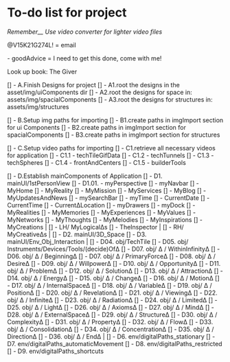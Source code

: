   # To-do list for project

*Remember__ Use video converter for lighter video files*

@V15K21G274L! = email

\- goodAdvice = I need to get this done, come with me!


Look up book: The Giver

[] - A.Finish Designs for project
    [] - A1.root the designs in the asset/img/uiComponents dir
    [] - A2.root the designs for space in: assets/img/spacialComponents
    [] - A3.root the designs for structures in: assets/img/structures

[] - B.Setup img paths for importing
    [] - B1.create paths in imgImport section for ui Components
    [] - B2.create paths in imgImport section for spacialComponents
    [] - B3.create paths in imgImport section for structures

[] - C.Setup video paths for importing
    [] - C1.retrieve all necessary videos for application
        [] - C1.1 - techTileGifData
        [] - C1.2 - techTunnels
        [] - C1.3 - techSpheres
        [] - C1.4 - frontAndCenters
        [] - C1.5 - builderTools

[] - D.Establish mainComponents of Application
    [] - D1. mainUI/1stPersonView
        [] - D1.01. - myPerspective
            [] - myNavbar
                [] - MyHome
                [] - MyReality
                [] - MyMission
                [] - MyServices
                [] - MyBlog
                [] - MyUpdatesAndNews
            [] - mySearchBar
            [] - myTime
                [] - CurrentDate
                [] - CurrentTime
                [] - CurrentΔLocation
            [] - myDrawers
            [] - myDock
            [] - MyRealities
                [] - MyΜemories
                [] - MyExperiences
                [] - MyValues
                [] - MyNetworks
                [] - MyThoughts
                [] - MyMelodies
                [] - MyInspirations
                [] - MyCreations
|
            [] - LH/ MyLogicalΔs
                [] - TheInspector
|
            [] - RH/ MyCreativeΔs
|
    [] - D2. mainUI/3D_Space
    [] - D3. mainUI/Env_Obj_Interaction
|
    [] - D04. obj/TechTile
    [] - D05. obj/ Instruments/Devices/Tools/(decide)OfΔ
    [] - D07. obj/ Δ / WithinInfinityΔ
    [] - D06. obj/ Δ / BeginningΔ
    [] - D07. obj/ Δ / PrimaryForceΔ
    [] - D08. obj/ Δ / DesireΔ
    [] - D09. obj/ Δ / WillpowerΔ
    [] - D10. obj/ Δ / OpportunityΔ
    [] - D11. obj/ Δ / ProblemΔ
    [] - D12. obj/ Δ / SolutionΔ
    [] - D13. obj/ Δ / AttractionΔ
    [] - D14. οbj/ Δ / ΕnergyΔ
    [] - D15. obj/ Δ / ChangeΔ
    [] - D16. obj/ Δ / MotionΔ
    [] - D17. obj/ Δ / InternalSpaceΔ
    [] - D18. obj/ Δ / VariableΔ
    [] - D19. obj/ Δ / PositionΔ
    [] - D20. obj/ Δ / RevelationΔ
    [] - D21. obj/ Δ / ViewingΔ
    [] - D22. obj/ Δ / InfiniteΔ
    [] - D23. obj/ Δ / RadiationΔ
    [] - D24. obj/ Δ / LimitedΔ
    [] - D25. obj/ Δ / LightΔ
    [] - D26. obj/ Δ / AxiomsΔ
    [] - D27. obj/ Δ / ΜindΔ
    [] - D28. obj/ Δ / ExternalSpaceΔ
    [] - D29. obj/ Δ / StructureΔ
    [] - D30. obj/ Δ / ComplexityΔ
    [] - D31. obj/ Δ / PropertyΔ
    [] - D32. obj/ Δ / FlowΔ
    [] - D33. obj/ Δ / ConsolidationΔ
    [] - D34. obj/ Δ / ConcentrationΔ
    [] - D35. obj/ Δ / DirectionΔ
    [] - D36. obj/ Δ / EndΔ
|
    [] - D6. env/digitalPaths_stationary
    [] - D7. env/digitalPaths_automaticMovement
    [] - D8. env/digitalPaths_restricted
    [] - D9. env/digitalPaths_shortcuts